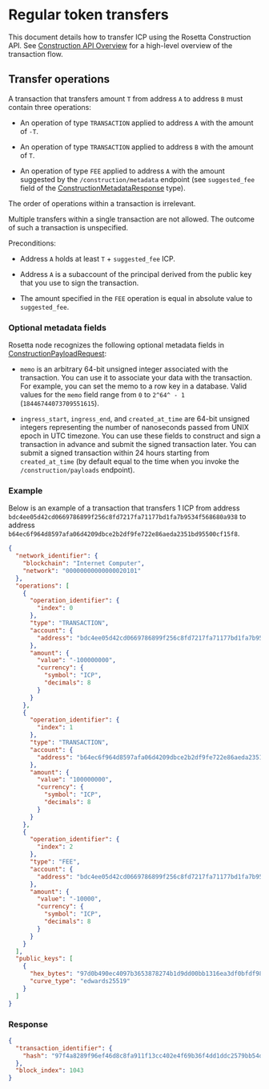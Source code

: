 # Regular token transfers

This document details how to transfer ICP using the Rosetta Construction API. See [Construction API Overview](https://www.rosetta-api.org/docs/construction_api_introduction.html) for a high-level overview of the transaction flow.

## Transfer operations

A transaction that transfers amount `T` from address `A` to address `B` must contain three operations:

-   An operation of type `TRANSACTION` applied to address `A` with the amount of `-T`.

-   An operation of type `TRANSACTION` applied to address `B` with the amount of `T`.

-   An operation of type `FEE` applied to address `A` with the amount suggested by the `/construction/metadata` endpoint (see `suggested_fee` field of the [ConstructionMetadataResponse](https://www.rosetta-api.org/docs/models/ConstructionMetadataResponse.html) type).

The order of operations within a transaction is irrelevant.

Multiple transfers within a single transaction are not allowed. The outcome of such a transaction is unspecified.

Preconditions:

-   Address `A` holds at least `T` + `suggested_fee` ICP.

-   Address `A` is a subaccount of the principal derived from the public key that you use to sign the transaction.

-   The amount specified in the `FEE` operation is equal in absolute value to `suggested_fee`.

### Optional metadata fields

Rosetta node recognizes the following optional metadata fields in [ConstructionPayloadRequest](https://www.rosetta-api.org/docs/models/ConstructionPayloadsRequest.html):

-   `memo` is an arbitrary 64-bit unsigned integer associated with the transaction. You can use it to associate your data with the transaction. For example, you can set the memo to a row key in a database. Valid values for the `memo` field range from `0` to `2^64^ - 1` (`18446744073709551615`).

-   `ingress_start`, `ingress_end`, and `created_at_time` are 64-bit unsigned integers representing the number of nanoseconds passed from UNIX epoch in UTC timezone. You can use these fields to construct and sign a transaction in advance and submit the signed transaction later. You can submit a signed transaction within 24 hours starting from `created_at_time` (by default equal to the time when you invoke the `/construction/payloads` endpoint).

### Example

Below is an example of a transaction that transfers 1 ICP from address `bdc4ee05d42cd0669786899f256c8fd7217fa71177bd1fa7b9534f568680a938` to address `b64ec6f964d8597afa06d4209dbce2b2df9fe722e86aeda2351bd95500cf15f8`.

``` json
{
  "network_identifier": {
    "blockchain": "Internet Computer",
    "network": "00000000000000020101"
  },
  "operations": [
    {
      "operation_identifier": {
        "index": 0
      },
      "type": "TRANSACTION",
      "account": {
        "address": "bdc4ee05d42cd0669786899f256c8fd7217fa71177bd1fa7b9534f568680a938"
      },
      "amount": {
        "value": "-100000000",
        "currency": {
          "symbol": "ICP",
          "decimals": 8
        }
      }
    },
    {
      "operation_identifier": {
        "index": 1
      },
      "type": "TRANSACTION",
      "account": {
        "address": "b64ec6f964d8597afa06d4209dbce2b2df9fe722e86aeda2351bd95500cf15f8"
      },
      "amount": {
        "value": "100000000",
        "currency": {
          "symbol": "ICP",
          "decimals": 8
        }
      }
    },
    {
      "operation_identifier": {
        "index": 2
      },
      "type": "FEE",
      "account": {
        "address": "bdc4ee05d42cd0669786899f256c8fd7217fa71177bd1fa7b9534f568680a938"
      },
      "amount": {
        "value": "-10000",
        "currency": {
          "symbol": "ICP",
          "decimals": 8
        }
      }
    }
  ],
  "public_keys": [
    {
      "hex_bytes": "97d0b490ec4097b3653878274b1d9dd00bb1316ea3df0bfdf98327ef68fade63",
      "curve_type": "edwards25519"
    }
  ]
}
```

### Response

``` json
{
  "transaction_identifier": {
    "hash": "97f4a8289f96ef46d8c8fa911f13cc402e4f69b36f4dd1ddc2579bb54dba5557"
  },
  "block_index": 1043
}
```
